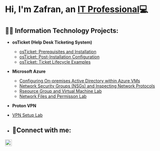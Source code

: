 <h1>Hi, I'm Zafran, an <a href="https://linkedin.com/in/Josh">IT Professional</a>💻</h1>

<h2>👨‍💻 Information Technology Projects:</h2>


- <b>osTicket (Help Desk Ticketing System)</b>
  - [osTicket: Prerequisites and Installation](https://github.com/zafransheriff/osTicket---Prerequisites-and-Installation/edit/main/README.md)
  - [osTicket: Post-Installation Configuration](https://github.com/zafransheriff/osTicket-Post-Installation-Configuration)
  - [osTicket: Ticket Lifecycle Examples](https://github.com/joshmadakorcc/ticket-lifecycle)
- <b>Microsoft Azure</b>
  - [Configuring On-premises Active Directory within Azure VMs]( )
  - [Network Security Groups (NSGs) and Inspecting Network Protocols]( )
  - [Rseource Group and Virtual Machine Lab ]( )
  - [Network Files and Permisson Lab ]( )
- <b>Proton VPN</b>
- [VPN Setup Lab ]( )


- <h2>🤳Connect with me:</h2>


[<img align="left" alt="Josh | LinkedIn" width="22px" src="https://cdn.jsdelivr.net/npm/simple-icons@v3/icons/linkedin.svg" />][linkedin]



[linkedin]: https://linkedin.com/zafransheriff
